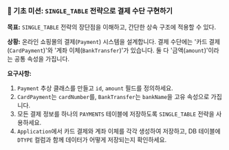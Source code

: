 ### 🥉 기초 미션: `SINGLE_TABLE` 전략으로 결제 수단 구현하기

**목표:** `SINGLE_TABLE` 전략의 장단점을 이해하고, 간단한 상속 구조에 적용할 수 있다.

**상황:** 온라인 쇼핑몰의 결제(`Payment`) 시스템을 설계합니다. 결제 수단에는 '카드 결제(`CardPayment`)'와 '계좌 이체(`BankTransfer`)'가 있습니다. 둘 다 '금액(`amount`)'이라는 공통 속성을 가집니다.

**요구사항:**
1. `Payment` 추상 클래스를 만들고 `id`, `amount` 필드를 정의하세요.
2. `CardPayment`는 `cardNumber`를, `BankTransfer`는 `bankName`을 고유 속성으로 가집니다.
3. 모든 결제 정보를 하나의 `PAYMENTS` 테이블에 저장하도록 `SINGLE_TABLE` 전략을 사용하세요.
4. `Application`에서 카드 결제와 계좌 이체를 각각 생성하여 저장하고, DB 테이블에 `DTYPE` 컬럼과 함께 데이터가 어떻게 저장되는지 확인하세요.